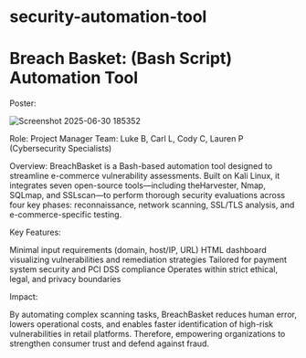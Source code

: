 # security-automation-tool

<h1>Breach Basket: (Bash Script) Automation Tool</h1>

Poster:

![Screenshot 2025-06-30 185352](https://github.com/user-attachments/assets/56974fd1-2289-4d96-8bce-1a4e4083d576)

Role: Project Manager
Team: Luke B, Carl L, Cody C, Lauren P (Cybersecurity Specialists)

Overview:
BreachBasket is a Bash-based automation tool designed to streamline e-commerce vulnerability assessments. Built on Kali Linux, it integrates seven open-source tools—including theHarvester, Nmap, SQLmap, and SSLscan—to perform thorough security evaluations across four key phases: reconnaissance, network scanning, SSL/TLS analysis, and e-commerce-specific testing.

Key Features:

Minimal input requirements (domain, host/IP, URL)
HTML dashboard visualizing vulnerabilities and remediation strategies
Tailored for payment system security and PCI DSS compliance
Operates within strict ethical, legal, and privacy boundaries

Impact:

By automating complex scanning tasks, BreachBasket reduces human error, lowers operational costs, and enables faster identification of high-risk vulnerabilities in retail platforms. Therefore, empowering organizations to strengthen consumer trust and defend against fraud.
